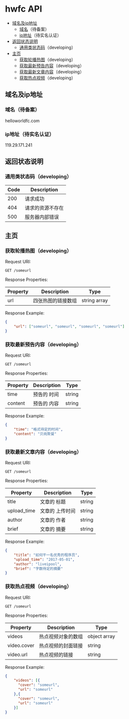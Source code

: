 # hwfc API

- [域名及ip地址](#域名及ip地址)
    - [域名](#域名)（待备案）
    - [ip地址](#ip地址)（待实名认证）
- [返回状态说明](#返回状态说明)
    - [通用类状态码](#通用类状态码)（developing）
- [主页](#主页)
    - [获取轮播热图](#获取轮播热图)（developing）
    - [获取最新预告内容](#获取最新预告内容)（developing）
    - [获取最新文章内容](#获取最新文章内容)（developing）
    - [获取热点视频](#获取热点视频)（developing）

<a name="域名及ip地址"></a>
## 域名及ip地址

<a name="域名"></a>
### 域名（待备案）
helloworldfc.com

<a name="ip地址"></a>
### ip地址（待实名认证）
119.29.171.241

<a name="返回状态说明"></a>
## 返回状态说明

<a name="通用类状态码"></a>
### 通用类状态码（developing）

| Code | Description |
|------|-------------|
|200|请求成功|
|404|请求的资源不存在|
|500|服务器内部错误|

<a name="主页"></a>
## 主页

<a name="获取轮播热图"></a>
### 获取轮播热图（developing）

Request URI:

```
GET /someurl
```

Response Properties:

| Property | Description | Type |
|----------|-------------|------|
|url|四张热图的链接数组|string array|

Response Example:

```json
{
    "url": ["someurl", "someurl", "someurl", "someurl"]
}
```

<a name="获取最新预告内容"></a>
### 获取最新预告内容（developing）

Request URI:

```
GET /someurl
```

Response Properties:

| Property | Description | Type |
|----------|-------------|------|
|time|预告的 时间|string|
|content|预告的 内容|string|

Response Example:

```json
{
    "time": "格式待定的时间",
    "content": "贝岗聚餐"
}
```

<a name="获取最新文章内容"></a>
### 获取最新文章内容（developing）

Request URI:

```
GET /someurl
```

Response Properties:

| Property | Description | Type |
|----------|-------------|------|
|title|文章的 标题|string|
|upload_time|文章的 上传时间|string|
|author|文章的 作者|string|
|brief|文章的 摘要|string|

Response Example:

```json
{
    "title": "如何干一名优秀的程序员",
    "upload_time": "2017-05-01",
    "author": "liveipool",
    "brief": "字数待定的摘要"
}
```

<a name="获取热点视频"></a>
### 获取热点视频（developing）

Request URI:

```
GET /someurl
```

Response Properties:

| Property | Description | Type |
|----------|-------------|------|
|videos|热点视频对象的数组|object array|
|video.cover|热点视频的封面链接|string|
|video.url|热点视频的链接|string|

Response Example:

```json
{
    "videos": [{
      "cover": "someurl",
      "url": "someurl"
    },{
      "cover": "someurl",
      "url": "someurl"
    }]
}
```
